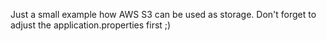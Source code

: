 Just a small example how AWS S3 can be used as storage. Don't forget to adjust the application.properties first ;)